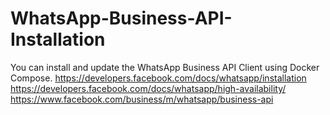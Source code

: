 # WhatsApp-Business-API-Installation
You can install and update the WhatsApp Business API Client using Docker Compose.
https://developers.facebook.com/docs/whatsapp/installation
https://developers.facebook.com/docs/whatsapp/high-availability/
https://www.facebook.com/business/m/whatsapp/business-api
